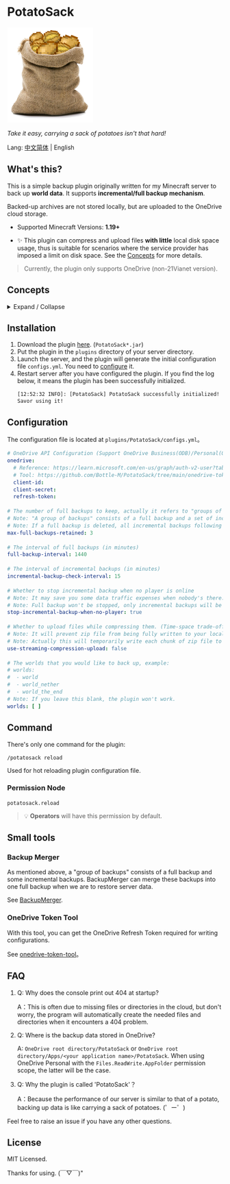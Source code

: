 # PotatoSack

![Logo](./memos/pics/potatosack-logo-transparent-smaller.png)  

_Take it easy, carrying a sack of potatoes isn't that hard!_

Lang: [中文简体](README.zh-CN.md) | English 

## What's this?

This is a simple backup plugin originally written for my Minecraft server to back up **world data**. It supports **incremental/full backup mechanism**.  

Backed-up archives are not stored locally, but are uploaded to the OneDrive cloud storage.  

* Supported Minecraft Versions: **1.19+**  

* ✨ This plugin can compress and upload files **with little** local disk space usage, thus is suitable for scenarios where the service provider has imposed a limit on disk space. See the [Concepts](#concepts) for more details.

> Currently, the plugin only supports OneDrive (non-21Vianet version).

## Concepts

<details>

<summary>Expand / Collapse</summary>

### A Group of Backups

"A Group of Backups" refers to "one full backup + subsequent incremental backups (before the next full backup)".   

Every time a new full backup is created, a new "group of backups" is created. Subsequent incremental backups before the next full backup will be stored in this group.  

For more details, see [Backup Directory Structure](memos/backup-mechanism.md#云端备份存储结构).  

### Streaming Compression Upload

The "Streaming Compression Upload" of this plugin refers to the backup method of compressing files and uploading them to the cloud at the same time, which adopts the idea of exchanging time for space, and only takes up a small amount of memory space (used as a buffer), and hardly takes up any extra disk space.  

> Time for space is due to the fact that the OneDrive API requires the exact final file size to be known before a large file can be uploaded, so an extra process to simulate compression is needed to calculate the file size.  

The traditional backup method temporarily compresses the files to be backed up into zip archives before uploading them to the cloud, which requires disk space enough to accommodate the files to be backed up and the resulting zip archives.  

However, many service providers limit the available space of disk. If the available space is only 10 GiB and the world data takes up 7 GiB, the remaining space on the disk won't be able to accommodate the temporary zip archive and the backup will fail.

</details>


## Installation

1. Download the plugin [here](https://github.com/Bottle-M/PotatoSack/releases/latest). (`PotatoSack*.jar`)    
2. Put the plugin in the `plugins` directory of your server directory.  
3. Launch the server, and the plugin will generate the initial configuration file `configs.yml`. You need to [configure](#configuration) it.  
4. Restart server after you have configured the plugin. If you find the log below, it means the plugin has been successfully initialized.   
    ```log
    [12:52:32 INFO]: [PotatoSack] PotatoSack successfully initialized! Savor using it!
    ```

## Configuration

The configuration file is located at `plugins/PotatoSack/configs.yml`。  

```yaml
# OneDrive API Configuration (Support OneDrive Business(ODB)/Personal(ODC))
onedrive:
  # Reference: https://learn.microsoft.com/en-us/graph/auth-v2-user?tabs=http#5-use-the-refresh-token-to-get-a-new-access-token
  # Tool: https://github.com/Bottle-M/PotatoSack/tree/main/onedrive-token-tool
  client-id:
  client-secret:
  refresh-token:

# The number of full backups to keep, actually it refers to "groups of backups" to keep.
# Note: "A group of backups" consists of a full backup and a set of incremental backups following it(before the next full backup).
# Note: If a full backup is deleted, all incremental backups following it before the next full backup will be deleted as well.
max-full-backups-retained: 3

# The interval of full backups (in minutes)
full-backup-interval: 1440

# The interval of incremental backups (in minutes)
incremental-backup-check-interval: 15

# Whether to stop incremental backup when no player is online
# Note: It may save you some data traffic expenses when nobody's there.
# Note: Full backup won't be stopped, only incremental backups will be affected.
stop-incremental-backup-when-no-player: true

# Whether to upload files while compressing them. (Time-space trade-off)
# Note: It will prevent zip file from being fully written to your local disk during backup creation and instead directly upload it to the cloud part by part, therefore the backup process is not constrained by disk size limitations when creating the zip file.
# Note: Actually this will temporarily write each chunk of zip file to a buffer in memory, however, it's not costly. (Each chunk of zip file is only about 15.625MiB)
use-streaming-compression-upload: false

# The worlds that you would like to back up, example:
# worlds:
#  - world
#  - world_nether
#  - world_the_end
# Note: If you leave this blank, the plugin won't work.
worlds: [ ]
```

## Command

There's only one command for the plugin:  

```text
/potatosack reload
```

Used for hot reloading plugin configuration file.  

### Permission Node

```text
potatosack.reload
```

> 💡 **Operators** will have this permission by default.

## Small tools

### Backup Merger  

As mentioned above, a "group of backups" consists of a full backup and some incremental backups. BackupMerger can merge these backups into one full backup when we are to restore server data.

See [BackupMerger](backups-merger/README.md).    

### OneDrive Token Tool  

With this tool, you can get the OneDrive Refresh Token required for writing configurations.

See [onedrive-token-tool](onedrive-token-tool/README.md)。

## FAQ

1. Q: Why does the console print out 404 at startup? 

    A：This is often due to missing files or directories in the cloud, but don't worry, the program will automatically create the needed files and directories when it encounters a 404 problem.  

2. Q: Where is the backup data stored in OneDrive?

    A: `OneDrive root directory/PotatoSack` or `OneDrive root directory/Apps/<your application name>/PotatoSack`. When using OneDrive Personal with the `Files.ReadWrite.AppFolder` permission scope, the latter will be the case.  

3. Q: Why the plugin is called 'PotatoSack'？    
    
    A：Because the performance of our server is similar to that of a potato, backing up data is like carrying a sack of potatoes. (゜ー゜)

Feel free to raise an issue if you have any other questions.

## License

MIT Licensed.

Thanks for using. (￣▽￣)"  